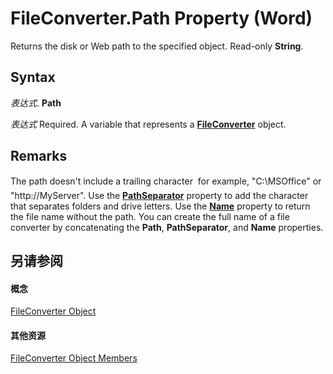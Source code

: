 
# FileConverter.Path Property (Word)

Returns the disk or Web path to the specified object. Read-only  **String**.


## Syntax

 _表达式_. **Path**

 _表达式_ Required. A variable that represents a **[FileConverter](41af2a9b-75cc-253d-4954-4fb42c88530f.md)** object.


## Remarks

The path doesn't include a trailing character  for example, "C:\MSOffice" or "http://MyServer". Use the  **[PathSeparator](29347a13-8edb-0b02-32c3-d091eb52c9f1.md)** property to add the character that separates folders and drive letters. Use the **[Name](3c122c83-819d-8906-79cb-35766cf77db8.md)** property to return the file name without the path. You can create the full name of a file converter by concatenating the **Path**, **PathSeparator**, and **Name** properties.


## 另请参阅


#### 概念


[FileConverter Object](41af2a9b-75cc-253d-4954-4fb42c88530f.md)
#### 其他资源


[FileConverter Object Members](http://msdn.microsoft.com/library/cdf7a124-6c27-0edf-7a29-1b28f70d834f%28Office.15%29.aspx)